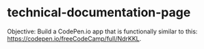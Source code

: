 # technical-documentation-page
Objective: Build a CodePen.io app that is functionally similar to this: https://codepen.io/freeCodeCamp/full/NdrKKL.
